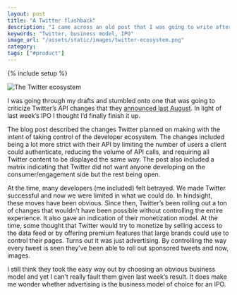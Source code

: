 ```yaml
---
layout: post
title: "A Twitter flashback"
description: "I came across an old post that I was going to write after reading Twitter's API changes last August. Amazing what becomes obvious in hindsight."
keywords: "Twitter, business model, IPO"
image_url: "/assets/static/images/twitter-ecosystem.png"
category:
tags: ["#product"]
---
```

{% include setup %}

<img src="{{ IMG_PATH }}twitter-ecosystem.png" alt="The Twitter ecosystem" />

I was going through my drafts and stumbled onto one that was going to criticize Twitter’s API changes that they <a href="https://dev.twitter.com/blog/changes-coming-to-twitter-api" target="_blank">announced last August</a>. In light of last week’s IPO I thought I’d finally finish it up.

The blog post described the changes Twitter planned on making with the intent of taking control of the developer ecosystem. The changes included being a lot more strict with their API by limiting the number of users a client could authenticate, reducing the volume of API calls, and requiring all Twitter content to be displayed the same way. The post also included a matrix indicating that Twitter did not want anyone developing on the consumer/engagement side but the rest being open.

At the time, many developers (me included) felt betrayed. We made Twitter successful and now we were limited in what we could do. In hindsight, these moves have been obvious. Since then, Twitter’s been rolling out a ton of changes that wouldn’t have been possible without controlling the entire experience. It also gave an indication of their monetization model. At the time, some thought that Twitter would try to monetize by selling access to the data feed or by offering premium features that large brands could use to control their pages. Turns out it was just advertising. By controlling the way every tweet is seen they’ve been able to roll out sponsored tweets and now, images.

I still think they took the easy way out by choosing an obvious business model and yet I can’t really fault them given last week’s result. It does make me wonder whether advertising is the business model of choice for an IPO.